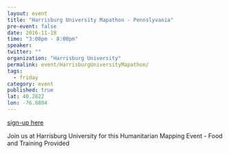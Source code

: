```yaml
---
layout: event
title: "Harrisburg University Mapathon - Pennslyvania"
pre-event: false
date: 2016-11-18
time: "3:00pm - 8:00pm"
speaker: 
twitter: ""
organization: "Harrisburg University"
permalink: event/HarrisburgUniversityMapathon/
tags: 
  - friday
category: event
published: true
lat: 40.2822
lon: -76.8804
---
```


[sign-up here](www.HarrisburgU.edu/RSVP)

Join us at Harrisburg University for this Humanitarian Mapping Event - Food and Training Provided


